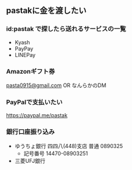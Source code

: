 ## pastakに金を渡したい

### id:pastak で探したら送れるサービスの一覧

- Kyash
- PayPay
- LINEPay

### Amazonギフト券

pasta0915@gmail.com OR なんらかのDM

### PayPalで支払いたい

https://paypal.me/pastak

### 銀行口座振り込み

- ゆうちょ銀行 四四八(448)支店 普通 0890325
  - 記号番号 14470-08903251
- 三菱UFJ銀行
